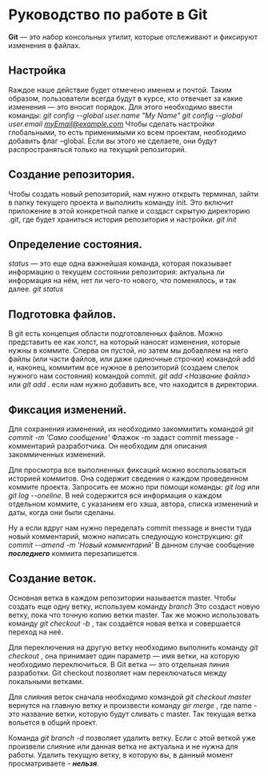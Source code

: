 # Руководство по работе в Git
**Git** — это набор консольных утилит, которые отслеживают и фиксируют изменения в файлах.

## Настройка
Rаждое наше действие будет отмечено именем и почтой. Таким образом, пользователи всегда будут в курсе, кто отвечает за какие изменения — это вносит порядок. Для этого необходимо ввести команды:
*git config --global user.name "My Name"*
*git config --global user.email myEmail@example.com*
Чтобы сделать настройки глобальными, то есть применимыми ко всем проектам, необходимо добавить флаг –global. Если вы этого не сделаете, они будут распространяться только на текущий репозиторий.

## Создание репозитория.
Чтобы создать новый репозиторий, нам нужно открыть терминал, зайти в папку текущего проекта и выполнить команду init. Это включит приложение в этой конкретной папке и создаст скрытую директорию .git, где будет храниться история репозитория и настройки. *git init*

## Определение состояния.
*status* — это еще одна важнейшая команда, которая показывает информацию о текущем состоянии репозитория: актуальна ли информация на нём, нет ли чего-то нового, что поменялось, и так далее. *git status*

## Подготовка файлов.
В git есть концепция области подготовленных файлов. Можно представить ее как холст, на который наносят изменения, которые нужны в коммите. Сперва он пустой, но затем мы добавляем на него файлы (или части файлов, или даже одиночные строчки) командой add и, наконец, коммитим все нужное в репозиторий (создаем слепок нужного нам состояния) командой commit. *git add <Название файла>* или *git add .* если нам нужно добавить все, что находится в директории. 

## Фиксация изменений.
Для сохранения изменений, их необходимо закоммитить командой *git commit -m  'Само сообщение'*
Флажок -m задаст commit message - комментарий разработчика. Он необходим для описания закоммиченных изменений.

Для просмотра все выполненных фиксаций можно воспользоваться историей коммитов. Она содержит сведения о каждом проведенном коммите проекта. Запросить ее можно при помощи команды: *git log* или *git log --oneline*.
В ней содержится вся информация о каждом отдельном коммите, с указанием его хэша, автора, списка изменений и даты, когда они были сделаны.

Ну а если вдруг нам нужно переделать commit message и внести туда новый комментарий, можно написать следующую конструкцию: *git commit --amend -m 'Новый комментарий'* В данном случае сообщение ***последнего*** коммита перезапишется.

## Создание веток.
Основная ветка в каждом репозитории называется master. Чтобы создать еще одну ветку, используем команду *branch <name>*
Это создаст новую ветку, пока что точную копию ветки master. Так же можно использовать команду *git checkout -b <name>*, так создаётся новая ветка и совершается переход на неё.

Для переключения на другую ветку необходимо выполнить команду *git checkout <name>*, она принимает один параметр — имя ветки, на которую необходимо переключиться.
В Git ветка — это отдельная линия разработки. Git checkout позволяет нам переключаться между локальными ветками.

Для слияния веток сначала необходимо командой *git checkout master* вернутся на главную ветку и произвести команду *gir merge <name>*, где name - это название ветки, которую будут сливать с master. Так текущая ветка вольется в общий проект. 

Команда *git branch -d <name branch>* позволяет удалить ветку. Если с этой веткой уже произвели слияние или данная ветка не актуальна и не нужна для работы. Удалить текущую ветку, в которую вы, в данный момент просматриваете - ***нельзя***.